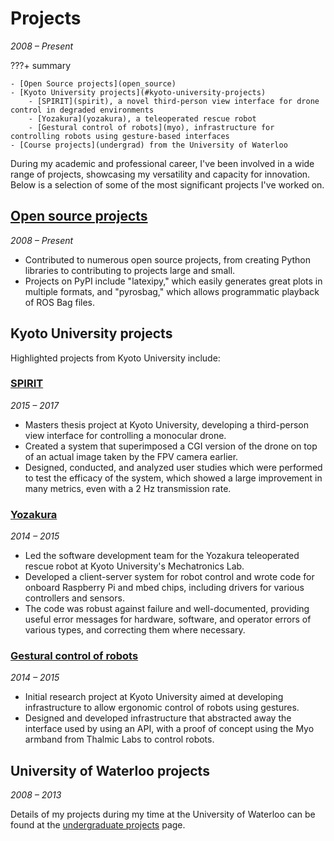 # Projects
_2008 &ndash; Present_

???+ summary
    
    - [Open Source projects](open_source) 
    - [Kyoto University projects](#kyoto-university-projects)
        - [SPIRIT](spirit), a novel third-person view interface for drone control in degraded environments
        - [Yozakura](yozakura), a teleoperated rescue robot
        - [Gestural control of robots](myo), infrastructure for controlling robots using gesture-based interfaces
    - [Course projects](undergrad) from the University of Waterloo

During my academic and professional career, I've been involved in a wide range of projects,
showcasing my versatility and capacity for innovation.
Below is a selection of some of the most significant projects I've worked on.

## [Open source projects](open_source)
_2008 &ndash; Present_

- Contributed to numerous open source projects, from creating Python libraries to contributing to projects large and small.
- Projects on PyPI include "latexipy," which easily generates great plots in multiple formats, and "pyrosbag,"
  which allows programmatic playback of ROS Bag files.

## Kyoto University projects
Highlighted projects from Kyoto University include:

### [SPIRIT](spirit)
_2015 &ndash; 2017_

- Masters thesis project at Kyoto University, developing a third-person view interface for controlling a monocular drone.
- Created a system that superimposed a CGI version of the drone on top of an actual image taken by the FPV camera earlier.
- Designed, conducted, and analyzed user studies which were performed to test the efficacy of the system,
  which showed a large improvement in many metrics, even with a 2 Hz transmission rate.

### [Yozakura](yozakura)
_2014 &ndash; 2015_

- Led the software development team for the Yozakura teleoperated rescue robot at Kyoto University's Mechatronics Lab.
- Developed a client-server system for robot control and wrote code for onboard Raspberry Pi and mbed chips,
including drivers for various controllers and sensors.
- The code was robust against failure and well-documented, providing useful error messages for hardware, software,
and operator errors of various types, and correcting them where necessary.

### [Gestural control of robots](myo)
_2014 &ndash; 2015_

- Initial research project at Kyoto University aimed at developing infrastructure to allow ergonomic control of robots using gestures.
- Designed and developed infrastructure that abstracted away the interface used by using an API,
  with a proof of concept using the Myo armband from Thalmic Labs to control robots.
  
## University of Waterloo projects
_2008 &ndash; 2013_

Details of my projects during my time at the University of Waterloo can be found at the [undergraduate projects](undergrad.md) page.
